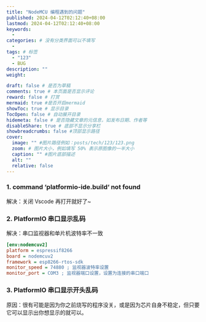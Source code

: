 ```yaml
---
title: "NodeMCU 编程遇到的问题"
published: 2024-04-12T02:12:40+08:00
lastmod: 2024-04-12T02:12:40+08:00
keywords:
  -
categories: # 没有分类界面可以不填写
  -
tags: # 标签
  - "123"
  - BUG
description: ""
weight:

draft: false # 是否为草稿
comments: true # 本页面是否显示评论
reward: false # 打赏
mermaid: true #是否开启mermaid
showToc: true # 显示目录
TocOpen: false # 自动展开目录
hidemeta: false # 是否隐藏文章的元信息，如发布日期、作者等
disableShare: true # 底部不显示分享栏
showbreadcrumbs: false #顶部显示路径
cover:
  image: "" #图片路径例如：posts/tech/123/123.png
  zoom: # 图片大小，例如填写 50% 表示原图像的一半大小
  caption: "" #图片底部描述
  alt: ""
  relative: false
---
```


### 1. command ‘platformio-ide.build‘ not found

解决：关闭 Vscode 再打开就好了~

### 2. PlatformIO 串口显示乱码

解决：串口监视器和单片机波特率不一致

```ini
[env:nodemcuv2]
platform = espressif8266
board = nodemcuv2
framework = esp8266-rtos-sdk
monitor_speed = 74880 ; 监视器波特率设置
monitor_port = COM3 ; 监视器端口设置，设置为连接的串口端口
```

### 3. PlatformIO 串口显示开头乱码

原因：很有可能是因为你之前烧写的程序没关，或是因为芯片自身不稳定，但只要它可以显示出你想显示的就可以。
